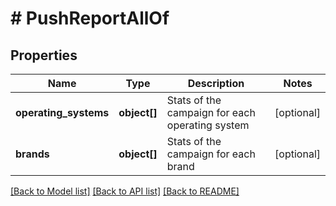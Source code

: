 # # PushReportAllOf

## Properties

Name | Type | Description | Notes
------------ | ------------- | ------------- | -------------
**operating_systems** | **object[]** | Stats of the campaign for each operating system | [optional]
**brands** | **object[]** | Stats of the campaign for each brand | [optional]

[[Back to Model list]](../../README.md#models) [[Back to API list]](../../README.md#endpoints) [[Back to README]](../../README.md)
